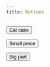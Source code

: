 ```yaml
---
title: Buttons
---
```


<script lang="ts">
    import Button from "$lib/components/elements/buttons/Button.svelte"
</script>

<Button>Eat cake</Button>

<Button size="sm" color="primary">Small piece</Button>

<Button size="lg" color="danger">Big part</Button>